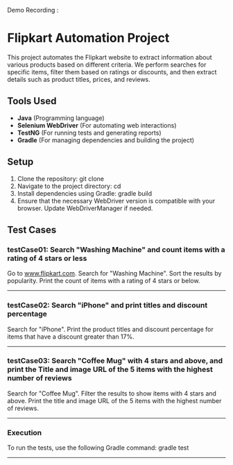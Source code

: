 Demo Recording : 

# Flipkart Automation Project

This project automates the Flipkart website to extract information about various products based on different criteria. We perform searches for specific items, filter them based on ratings or discounts, and then extract details such as product titles, prices, and reviews.

## Tools Used
- **Java** (Programming language)
- **Selenium WebDriver** (For automating web interactions)
- **TestNG** (For running tests and generating reports)
- **Gradle** (For managing dependencies and building the project)

## Setup

1. Clone the repository:
     git clone <repository-url>
2. Navigate to the project directory:
     cd <project-directory>
3. Install dependencies using Gradle:
     gradle build
4. Ensure that the necessary WebDriver version is compatible with your browser. Update WebDriverManager if needed.

## Test Cases

### testCase01: Search "Washing Machine" and count items with a rating of 4 stars or less
Go to www.flipkart.com.
Search for "Washing Machine".
Sort the results by popularity.
Print the count of items with a rating of 4 stars or below.

-----------------------------------------------------------------------------------------------------------------------------------------

### testCase02: Search "iPhone" and print titles and discount percentage
Search for "iPhone".
Print the product titles and discount percentage for items that have a discount greater than 17%.

-----------------------------------------------------------------------------------------------------------------------------------------

### testCase03: Search "Coffee Mug" with 4 stars and above, and print the Title and image URL of the 5 items with the highest number of reviews
Search for "Coffee Mug".
Filter the results to show items with 4 stars and above.
Print the title and image URL of the 5 items with the highest number of reviews.

------------------------------------------------------------------------------------------------------------------------------------------

### Execution
To run the tests, use the following Gradle command: gradle test

------------------------------------------------------------------------------------------------------------------------------------------


